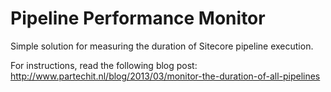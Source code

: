 Pipeline Performance Monitor
============================

Simple solution for measuring the duration of Sitecore pipeline execution.

For instructions, read the following blog post:
http://www.partechit.nl/blog/2013/03/monitor-the-duration-of-all-pipelines
